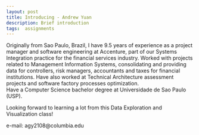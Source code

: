 ```yaml
---
layout: post
title: Introducing - Andrew Yuan
description: Brief introduction
tags:  assignments
---
```


Originally from Sao Paulo, Brazil, I have 9.5 years of experience as a project manager and software engineering at Accenture, part of our Systems Integration practice for the financial services industry.
Worked with projects related to Management Information Systems, consolidating and providing data for controllers, risk managers, accountants and taxes for financial institutions. Have also worked at Technical Architecture assessment projects and software factory processes optimization.
<br>Have a Computer Science bachelor degree at Universidade de Sao Paulo (USP).
<p>Looking forward to learning a lot from this Data Exploration and Visualization class!

<p>e-mail: agy2108@columbia.edu
